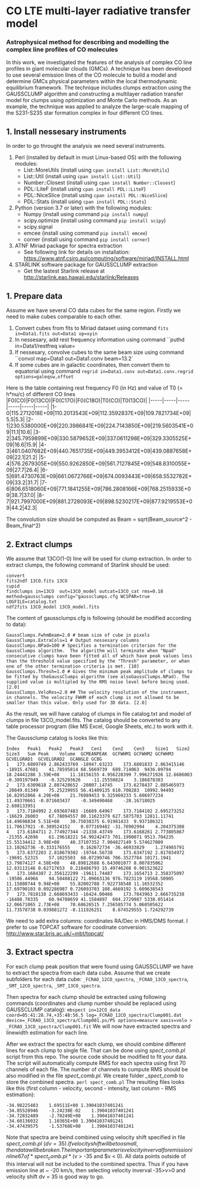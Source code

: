# CO LTE multi-layer radiative transfer model
### Astrophysical method for describing and modelling the complex line profiles of CO molecules

In this work, we investigated the features of the analysis of complex CO line profiles in giant molecular clouds (GMCs). A technique has been developed to use several emission lines of the CO molecule to build a model and determine GMCs physical parameters within the local thermodynamic equilibrium framework. The technique includes clumps extraction using the GAUSSCLUMP algorithm and constructing a multilayer radiation transfer model for clumps using optimization and Monte Carlo methods. As an example, the technique was applied to analyze the large-scale mapping of the S231-S235 star formation complex in four different CO lines.

## 1. Install nessesary instruments

In order to go throught the analysis we need several instruments.

1. Perl (installed by default in must Linux-based OS) with the following modules:
    - List::MoreUtils (install using `cpan install List::MoreUtils`)
    - List::Util (install using `cpan install List::Util`)
    - Number::Closest (install using `cpan install Number::Closest`)
    - PDL::LiteF (install using `cpan install PDL::LiteF`)
    - PDL::NiceSlice (install using `cpan install PDL::NiceSlice`)
    - PDL::Stats (install using `cpan install PDL::Stats`)
2. Python (version 3.7 or later) with the following modules:
    - Numpy (install using command `pip install numpy`)
    - scipy.optimize (install using command `pip install scipy`)
    - scipy.signal 
    - emcee (install using command `pip install emcee`)
    - corner (install using command `pip install corner`)
3. ATNF Miriad package for spectra extraction
    * See following link for details on installation: https://www.atnf.csiro.au/computing/software/miriad/INSTALL.html
4. STARLINK software package for GAUSSCLUMP extraction
    * Get the lastest Starlink release at http://starlink.eao.hawaii.edu/starlink/Releases


## 1. Prepare data

Assume we have several CO data cubes for the same region. Firstly we need to make cubes comparable to each other.

1. Convert cubes from fits to Miriad dataset using command ``fits in=Data1.fits out=Data1 op=xyin``
2. In nessesary, add rest frequency information using command ``puthd in=Data1/restfreq value=
3. If nessesary, convolve cubes to the same beam size using command ``convol map=Data1 out=Data1.conv beam=13.2`
4. If some cubes are in galactic coordinates, then convert them to equatorial using command ``regrid in=Data1.conv out=Data1.conv.regrid options=galeqsw,offset``

Here is the table containing rest frequency F0 (in Hz) and value of T0 (= h*nu/c) of different CO lines
|F0(CO)|F0(13CO)|F0(C17O)|F0(C18O)|T0(CO)|T0(13CO)|
|-----|-----|-----|-----|-----|-----|
|1-0|115.2712018E+09|110.2013543E+09|112.3592837E+09|109.7821734E+09|5.5|5.3|
|2-1|230.5380000E+09|220.3986841E+09|224.7143850E+09|219.5603541E+09|11.1|10.6|
|3-2|345.7959899E+09|330.5879652E+09|337.0611298E+09|329.3305525E+09|16.6|15.9|
|4-3|461.0407682E+09|440.7651735E+09|449.3953412E+09|439.0887658E+09|22.1|21.2|
|5-4|576.2679305E+09|550.9262850E+09|561.7127845E+09|548.8310055E+09|27.7|26.4|
|6-5|691.4730763E+09|661.0672766E+09|674.0093443E+09|658.5532782E+09|33.2|31.7|
|7-6|806.6518060E+09|771.1841255E+09|786.2808166E+09|768.2515933E+09|38.7|37.0|
|8-7|921.7997000E+09|881.2728093E+09|898.5230217E+09|877.9219553E+09|44.2|42.3|

The convolution size should be computed as Beam = sqrt(Beam_source^2 - Beam_final^2)


## 2. Extract clumps

We assume that 13CO(1-0) line will be used for clump extraction. In order to extract clumps, the following command of Starlink should be used:

```
convert
fits2ndf 13CO.fits 13CO
cupid
findclumps in=13CO  out=13CO_model outcat=13CO_cat rms=0.18 method=gaussclumps config=^gaussclumps.cfg WCSPAR=true LOGFILE=catalog.txt
ndf2fits 13CO_model 13CO_model.fits
```
The content of gaussclumps.cfg is following (should be modified according to data):
```
GaussClumps.FwhmBeam=2.0 # beam size of cube in pixels
GaussClumps.ExtraCols=1 # Output nessesary columns
GaussClumps.NPad=100 # Specifies a termination criterion for the GaussClumps algorithm.  The algorithm will terminate when "Npad" consecutive clumps have been fitted all of which have peak values less than the threshold value specified by the "Thresh" parameter, or when one of the other termination criteria is met. [10] 
GaussClumps.Thresh=1.0 # Gives the minimum peak amplitude of clumps to be fitted by theGaussClumps algorithm (see alsoGaussClumps.NPad). The supplied value is multipled by the RMS noise level before being used. [2.0] 
GaussClumps.VeloRes=2.0 ## The velocity resolution of the instrument, in channels. The velocity FWHM of each clump is not allowed to be smaller than this value. Only used for 3D data. [2.0] 
```
As the result, we will have catalog of clumps in file catalog.txt and model of clumps in file 13CO_model.fits. The catalog should be converted to any table processor program (like MS Excel, Google Sheets, etc.) to work with it.

The Gaussclump catalog is looks like this:
```
Index	Peak1	Peak2	Peak3	Cen1	Cen2	Cen3	Size1	Size2	Size3	Sum	Peak	Volume	GCMEANPEAK	GCFWHM1	GCFWHM2	GCFWHM3	GCVELGRAD1	GCVELGRAD2	GCANGLE	GCBG
1	173.6809749	2.862433769	-18947.63233	173.6801833	2.863415146	-18915.47601	41.78595814	68.5669739	689.714063	9436.09794	18.24441286	3.59E+08	11.18156155	4.956228399	7.996271926	12.6606003	-0.389197949	-0.325293626	-11.25550824	3.186878383
2	173.6309618	2.887428652	-20807.14745	173.6278437	2.885465973	-20849.01349	75.25239955	56.41409135	610.708283	10992.94493	16.82952066	4.29E+08	21.76989453	9.325969233	5.606977234	11.49370661	-0.071603437	-0.349490468	-28.16718025	2.608133951
3	173.7184992	2.693687483	-16689.64967	173.7184102	2.695273252	-16629.26003	67.78094557	80.11623379	627.5875703	12811.11741	14.49698834	5.51E+08	30.75038375	6.91981433	9.937106321	11.70617921	-0.389524152	0.077169482	-31.76902994	4.204375308
4	173.6184711	2.774927344	-21338.43749	173.6168261	2.773805867	-21355.42696	61.29618221	54.99242473	701.1990071	9513.704235	15.55134412	3.98E+08	40.37107352	7.904827149	5.574627009	13.10262736	-0.333176555	0.162672734	-36.46933829	1.274985791
5	173.6372203	2.818679302	-19744.56738	173.6347192	2.817034972	-19691.52315	57.1025503	68.07299746	706.3527784	10171.1941	13.79874127	4.58E+08	48.89812688	6.643001077	8.007835062	12.83113146	0.62717653	0.218486793	15.49746208	0.901523622
6	173.1684387	2.356122299	-19611.74487	173.1654713	2.358375097	-19506.44966	94.50408122	71.09663136	976.7823119	19568.50905	11.15808744	9.94E+08	55.82002788	7.922738548	11.16532352	17.69790103	0.092286987	0.726093703	108.4669192	5.609638543
7	173.7810138	2.668693433	-16424.00466	173.7843963	2.666735238	-16408.70335	60.94708659	41.1504897	604.2729987	5338.051414	12.06671065	2.73E+08	70.68626515	7.256585774	5.060505622	11.73578738	0.039881272	-0.111926251	8.674529555	1.724292739
```
We need to add extra columns: coordinates RA/Dec in HMS/DMS format. I prefer to use TOPCAT software for coodinate conversion: http://www.star.bris.ac.uk/~mbt/topcat/

## 3. Extract spectra

For each clump peak position that were found using GAUSSCLUMP we have to extract the spectra from each data cube. Assume that we create subfolders for each data cube: `_FCRAO_12CO_spectra`, `_FCRAO_13CO_spectra`, `_SMT_12CO_spectra`, `_SMT_13CO_spectra`. 

Then spectra for each clump should be extracted using following commands (coordinates and clump number should be replaced using GAUSSCLUMP catalog):
``mbspect in=12CO_data coord=05:41:28.74,+35:48:56.5 log=_FCRAO_12CO_spectra/Clump001.dat device=_FCRAO_13CO_spectra/Clump001.ps/PS options=measure xaxis=velo > _FCRAO_13CO_spectra/Clump001.fit``
We will now have extracted spectra and linewidth estimation for each line.

After we extract the spectra for each clump, we should combine different lines for each clump to single file. That can be done using *spect_comb.pl* script from this repo. The source code should be modified to fit your data. The script will automatically compute RMS for each spectra using first 70 channels of each file. The number of channels to cumpute RMS should be also modified in the file *spect_comb.pl*. We create folder *_spect_comb* to store the combined spectra.
``perl spect_comb.pl``
The resulting files looks like this (first column - velocity, second - intensity, last column - RMS estimation):
```
-34.98225403	1.69511E+00	1.39041037401241
-34.85528946	-3.24238E-02	1.39041037401241
-34.72832489	-2.70249E+00	1.39041037401241
-34.60136032	1.10365E+00	1.39041037401241
-34.47439575	-1.53760E+00	1.39041037401241
```
Note that spectra are beind combined using velocity shift specified in file *spect_comb.pl* ($dv = 35). If velocity shift will be too small, then data will be broken. 
The important parameter is velocity inverval for emission in line 67 of *spect_comb.pl* ($v > -35 and $v < 0). All data points outside of this interval will not be included to the combined spectra. Thus if you have emission line at ~ -20 km/s, then selecting velocity inverval -35>v>0 and velocity shift dv = 35 is good way to go.


